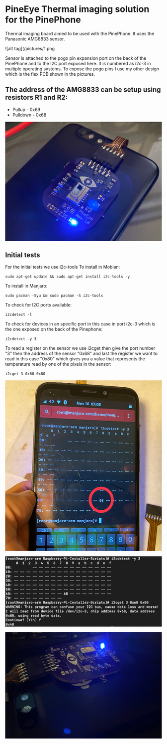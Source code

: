 # PineEye Thermal imaging solution for the PinePhone
 Thermal imaging board aimed to be used with the PinePhone. It uses the Panasonic AMG8833 sensor.   

![alt tag](/pictures/1.png

Sensor is attached to the pogo pin expansion port on the back of the PinePhone and to the I2C port exposed here.  It is numbered as i2c-3 in multiple operating systems.
To expose the pogo pins I use my other design which is the flex PCB shown in the pictures.   

## The address of the AMG8833 can be setup using resistors R1 and R2:
* Pullup   - 0x69
* Pulldown - 0x68


![alt tag](/pictures/2.png)


## Initial tests
For the initial tests we use i2c-tools 
To install in Mobian:

    sudo apt-get update && sudo apt-get install i2c-tools -y

To install in Manjaro:

    sudo pacman -Syu && sudo pacman -S i2c-tools

To check for I2C ports available:

    i2cdetect -l 

To check for devices in an specific port in this case in port i2c-3 which is the one exposed on the back of the Pinephone:

    i2cdetect -y 3

To read a register on the sensor we use i2cget then give the port number "3" then the address of the sensor "0x68" and last the register we want to read in this case "0x80" which gives you a value that represents the temperature read by one of the pixels in the sensor:

    i2cget 3 0x68 0x80

![alt tag](/pictures/3.png)

![alt tag](/pictures/5.png)

![alt tag](/pictures/4.png)